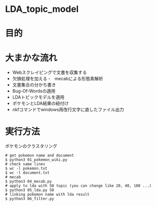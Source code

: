 # LDA_topic_model


# 目的


# 大まかな流れ
- Webスクレイピングで文書を収集する
- 欠損処理を加える
-　mecabによる形態素解析
- 文書集合の分かち書き
- Bug-Of-Wordsの適用
- LDAトピックモデルを適用
- ポケモンとLDA結果の紐付け
- nkfコマンドでwindows用改行文字に直したファイル出力

# 実行方法
ポケモンのクラスタリング

```
# get pokemon name and document
$ python3 01_pokemon_wiki.py
# check same lines
$ wc -l pokemon.txt
$ wc -l document.txt
# mecab
$ python3 04_mecab.py
# apply to lda with 50 topic (you can change like 20, 40, 100 ...)
$ python3 05_lda.py 50
# linking pokemon name with lda result
$ python3 06_filter.py
```
